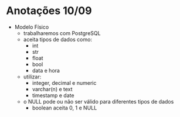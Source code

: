 # Anotações 10/09

- Modelo Físico
  - trabalharemos com PostgreSQL
  - aceita tipos de dados como:
    - int
    - str
    - float
    - bool
    - data e hora
  - utilizar:
    - integer, decimal e numeric
    - varchar(n) e text
    - timestamp e date
  - o NULL pode ou não ser válido para diferentes tipos de dados
    - boolean aceita 0, 1 e NULL
  